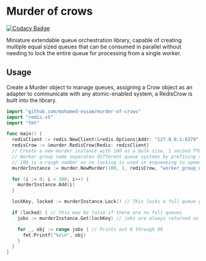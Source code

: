 # Murder of crows
[![Codacy Badge](https://api.codacy.com/project/badge/Grade/670a0bac960d47a1bdd6c4902955ceed)](https://app.codacy.com/app/messam/murder-of-crows?utm_source=github.com&utm_medium=referral&utm_content=mohamed-essam/murder-of-crows&utm_campaign=badger)

Miniature extendable queue orchestration library, capable of creating multiple equal sized queues that can be consumed in parallel without needing to lock the entire queue for processing from a single worker.

## Usage

Create a Murder object to manage queues, assigning a Crow object as an adapter to communicate with any atomic-enabled system, a RedisCrow is built into the library.

```go
import "github.com/mohamed-essam/murder-of-crows"
import "redis.v5"
import "fmt"

func main() {
  redisClient := redis.NewClient(&redis.Options{Addr: "127.0.0.1:6379", Password: "", DB: 0})
  redisCrow := &murder.RedisCrow{Redis: redisClient}
  // Create a new murder instance with 100 as a bulk size, 1 second TTL and a worker_group_name
  // Worker group name separates different queue systems by prefixing them
  // 100 is a rough number as no locking is used in enqueueing to speed this operation up, the actual queue size will be >= 100
  murderInstance := murder.NewMurder(100, 1, redisCrow, "worker_group_name") 

  for (i := 0; i < 100; i++) {
    murderInstance.Add(i)
  }

  lockKey, locked := murderInstance.Lock() // This locks a full queue giving only the worker with lockKey access to it

  if (locked) { // this may be false if there are no full queues
    jobs := murderInstance.Get(lockKey) // jobs are always returned as an array of strings

    for _, obj := range jobs { // Prints out 0 through 99
      fmt.Printf("%s\n", obj)
    }
  }
}
```
